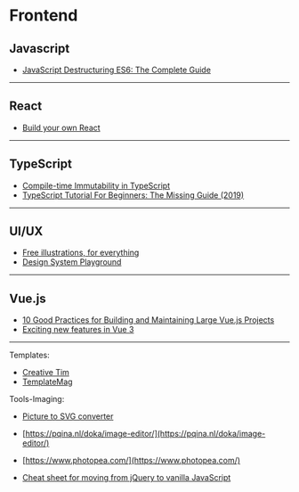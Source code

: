 # Frontend

## Javascript
- [JavaScript Destructuring ES6: The Complete Guide](https://buginit.com/javascript/javascript-destructuring-es6-the-complete-guide/)

---

## React
- [Build your own React](https://pomb.us/build-your-own-react/)

---

## TypeScript
- [Compile-time Immutability in TypeScript](https://www.sitepoint.com/compile-time-immutability-in-typescript/)
- [TypeScript Tutorial For Beginners: The Missing Guide (2019)](https://www.valentinog.com/blog/typescript/)

---

## UI/UX
- [Free illustrations, for everything](https://www.glazestock.com)
- [Design System Playground](https://design-system-playground.netlify.com/)

---

## Vue.js
- [10 Good Practices for Building and Maintaining Large Vue.js Projects](https://www.telerik.com/blogs/10-good-practices-building-maintaining-large-vuejs-projects)
- [Exciting new features in Vue 3](https://vueschool.io/articles/vuejs-tutorials/exciting-new-features-in-vue-3/)

----



Templates:
- [Creative Tim](https://www.creative-tim.com/)
- [TemplateMag](https://templatemag.com/)

Tools-Imaging:
- [Picture to SVG converter](https://picsvg.com/)
- [https://pqina.nl/doka/image-editor/](https://pqina.nl/doka/image-editor/)
- [https://www.photopea.com/](https://www.photopea.com/)


- [Cheat sheet for moving from jQuery to vanilla JavaScript](https://tobiasahlin.com/blog/move-from-jquery-to-vanilla-javascript/)
